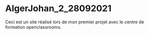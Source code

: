 # AlgerJohan_2_28092021

Ceci est un site réalisé lors de mon premier projet avec le centre de formation openclassrooms.
